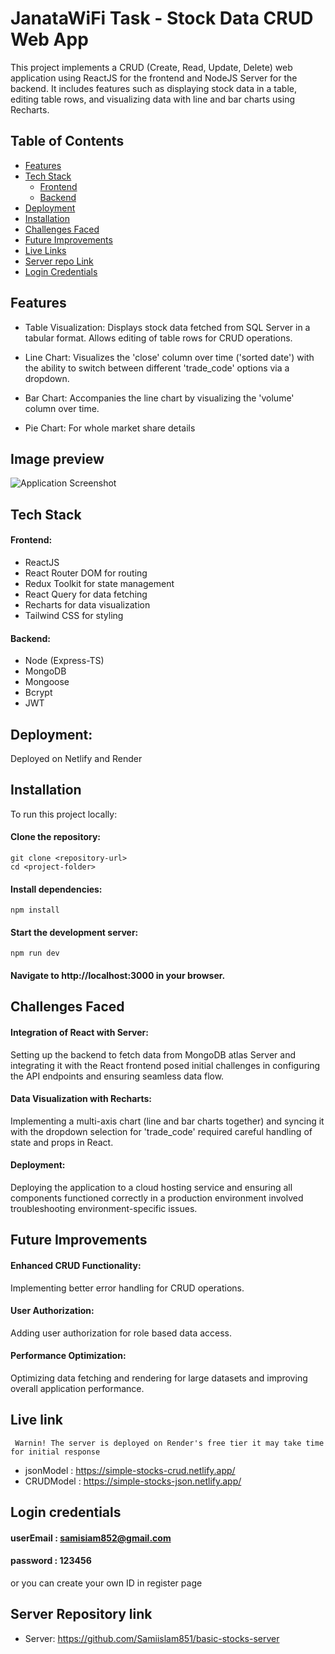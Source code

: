 # JanataWiFi Task - Stock Data CRUD Web App

This project implements a CRUD (Create, Read, Update, Delete) web application using ReactJS for the frontend and NodeJS Server for the backend. It includes features such as displaying stock data in a table, editing table rows, and visualizing data with line and bar charts using Recharts.

## Table of Contents

- [Features](#features)
- [Tech Stack](#tech-stack)
  - [Frontend](#frontend)
  - [Backend](#backend)
- [Deployment](#deployment)
- [Installation](#installation)
- [Challenges Faced](#challenges-faced)
- [Future Improvements](#future-improvements)
- [Live Links](#live-links)
- [Server repo Link](#server-repository-link)
- [Login Credentials](#login-credentials)

## Features

- Table Visualization: Displays stock data fetched from SQL Server in a tabular format. Allows editing of table rows for CRUD operations.

- Line Chart: Visualizes the 'close' column over time ('sorted date') with the ability to switch between different 'trade_code' options via a dropdown.

- Bar Chart: Accompanies the line chart by visualizing the 'volume' column over time.
- Pie Chart: For whole market share details

## Image preview
![Application Screenshot](https://i.ibb.co/F7msp8T/simple-stocks.png)

## Tech Stack

#### Frontend:

- ReactJS
- React Router DOM for routing
- Redux Toolkit for state management
- React Query for data fetching
- Recharts for data visualization
- Tailwind CSS for styling

#### Backend:

 - Node (Express-TS)
 - MongoDB
 - Mongoose 
 - Bcrypt
 - JWT


## Deployment:

Deployed on Netlify and Render

## Installation

To run this project locally:

#### Clone the repository:

```
git clone <repository-url>
cd <project-folder>
```

#### Install dependencies:

```
npm install

```

#### Start the development server:

```
npm run dev
```

#### Navigate to http://localhost:3000 in your browser.

## Challenges Faced

#### Integration of React with Server:

Setting up the backend to fetch data from MongoDB atlas Server and integrating it with the React frontend posed initial challenges in configuring the API endpoints and ensuring seamless data flow.

#### Data Visualization with Recharts:

Implementing a multi-axis chart (line and bar charts together) and syncing it with the dropdown selection for 'trade_code' required careful handling of state and props in React.

#### Deployment:

Deploying the application to a cloud hosting service and ensuring all components functioned correctly in a production environment involved troubleshooting environment-specific issues.

## Future Improvements

#### Enhanced CRUD Functionality:

Implementing better error handling for CRUD operations.

#### User Authorization:

Adding user authorization for role based data access.

#### Performance Optimization:

Optimizing data fetching and rendering for large datasets and improving overall application performance.

## Live link
```` Warnin! The server is deployed on Render's free tier it may take time for initial response````
- jsonModel : https://simple-stocks-crud.netlify.app/
- CRUDModel : https://simple-stocks-json.netlify.app/

## Login credentials

#### userEmail : samisiam852@gmail.com

#### password : 123456

or you can create your own ID in register page

## Server Repository link

- Server: https://github.com/Samiislam851/basic-stocks-server
